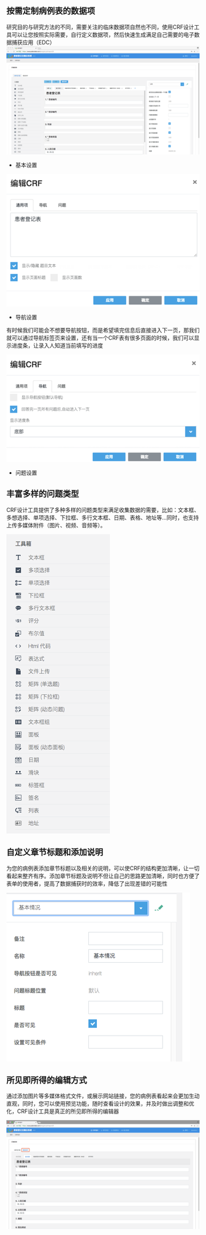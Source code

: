 ## 按需定制病例表的数据项

研究目的与研究方法的不同，需要关注的临床数据项自然也不同，使用CRF设计工具可以让您按照实际需要，自行定义数据项，然后快速生成满足自己需要的电子数据捕获应用（EDC）![](/assets/custom_crf.png)

* 基本设置

![](/assets/survery-general.png)

* 导航设置

有时候我们可能会不想要导航按钮，而是希望填完信息后直接进入下一页，那我们就可以通过导航标签页来设置，还有当一个CRF表有很多页面的时候，我们可以显示进度条，让录入人知道当前填写的进度

![](/assets/survery-nav.png)

* 问题设置

## 丰富多样的问题类型

CRF设计工具提供了多种多样的问题类型来满足收集数据的需要，比如：文本框、多想选择、单项选择、下拉框、多行文本框、日期、表格、地址等...同时，也支持上传多媒体附件（图片、视频、音频等）。

![](/assets/tool.png)

## 自定义章节标题和添加说明

为您的病例表添加章节标题以及相关的说明，可以使CRF的结构更加清晰，让一切看起来整齐有序。添加章节标题及说明不但让自己的思路更加清晰，同时也方便了表单的使用者，提高了数据捕获时的效率，降低了出现差错的可能性

![](/assets/page-setting.png)

## 所见即所得的编辑方式

通过添加图片等多媒体格式文件，或展示网站链接，您的病例表看起来会更加生动直观，同时，您可以使用预览功能，随时查看设计的效果，并及时做出调整和优化，CRF设计工具是真正的所见即所得的编辑器

![](/assets/preview.png)

